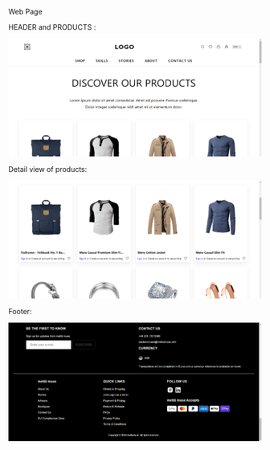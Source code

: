 Web Page 

HEADER and PRODUCTS :

![image alt](https://github.com/chandrasekhar-99/e-com-appscript/blob/8cb6155350df911d696cc6be4bd68b2c63686184/Screenshot%202024-10-04%20144532.png)

Detail view of products:

![image alt](https://github.com/chandrasekhar-99/e-com-appscript/blob/37ea37840130a4d5c166101153a8a16321e7c8a3/Screenshot%202024-10-04%20144620.png)

Footer:

![image alt](https://github.com/chandrasekhar-99/e-com-appscript/blob/cc6477446f8fa65559a16391618ca106cb1546ef/Screenshot%202024-10-04%20144649.png)

